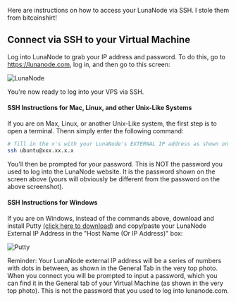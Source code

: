 Here are instructions on how to access your LunaNode via SSH. I stole them from bitcoinshirt!

<h2>Connect via SSH to your Virtual Machine</h2>

Log into LunaNode to grab your IP address and password. To do this, go to https://lunanode.com, log in, and then go to this screen:

![LunaNode](https://cdn-images-1.medium.com/max/800/1*YLwkQ_aoZuVme5EAIynlnA.png)

You're now ready to log into your VPS via SSH. 



<h4>SSH Instructions for Mac, Linux, and other Unix-Like Systems</h4>

If you are on Max, Linux, or another Unix-Like system, the first step is to open a terminal. Thenn simply enter the following command:
```bash
# fill in the x's with your LunaNode's EXTERNAL IP address as shown on the screen above
ssh ubuntu@xxx.xx.x.x
```
You'll then be prompted for your password. This is NOT the password you used to log into the LunaNode website. It is the password shown on the screen above (yours will obviously be different from the password on the above screenshot).



<h4>SSH Instructions for Windows</h4>

If you are on Windows, instead of the commands above, download and install Putty [(click here to download)](https://www.chiark.greenend.org.uk/~sgtatham/putty/latest.html) and copy/paste your LunaNode External IP Address in the "Host Name (Or IP Address)" box:

![Putty](https://cdn-images-1.medium.com/max/800/1*ldCagOzckSKupFlR9tUR8A.png)

Reminder: Your LunaNode external IP address will be a series of numbers with dots in between, as shown in the General Tab in the very top photo. When you connect you will be prompted to input a password, which you can find it in the General tab of your Virtual Machine (as shown in the very top photo). This is not the password that you used to log into lunanode.com.
